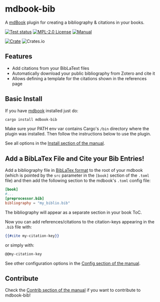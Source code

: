 # mdbook-bib

A [mdBook](https://github.com/rust-lang/mdBook) plugin for creating a bibliography & citations in your books.

[![Test status](https://github.com/puneetmatharu/mdbook-bib/actions/workflows/test.yml/badge.svg)](https://github.com/puneetmatharu/mdbook-bib/actions/workflows/test.yml)
[![MPL-2.0 License](https://img.shields.io/github/license/puneetmatharu/mdbook-bib)](https://github.com/puneetmatharu/mdbook-bib/blob/master/LICENSE)
[![Manual](https://img.shields.io/badge/book-master-blue.svg)](https://puneetmatharu.github.io/mdbook-bib/)

[![Crate](https://img.shields.io/crates/v/mdbook-bib.svg)](https://crates.io/crates/mdbook-bib)
![Crates.io](https://img.shields.io/crates/d/mdbook-bib?style=social&link=https://crates.io/crates/mdbook-bib)

## Features

- Add citations from your BibLaText files
- Automatically download your public bibliography from Zotero and cite it
- Allows defining a template for the citations shown in the references page

## Basic Install

If you have [mdbook](https://github.com/rust-lang/mdBook) installed just do:

```sh
cargo install mdbook-bib
```

Make sure your PATH env var contains Cargo's `/bin` directory where the plugin was installed. Then follow the instructions below to use the plugin.

See all options in the [Install section of the manual](https://puneetmatharu.github.io/mdbook-bib/install.html).

## Add a BibLaTex File and Cite your Bib Entries!

Add a bibliography file in [BibLaTex format](https://www.ctan.org/pkg/biblatex) to the root of your mdbook (which is pointed by the `src` parameter in the `[book]` section of the `.toml` file) and then add the following section to the mdbook's `.toml` config file:

```toml
[book]
#...
[preprocessor.bib]
bibliography = "my_biblio.bib"
```

The bibliography will appear as a separate section in your book ToC.

Now you can add references/citations to the citation-keys appearing in the `.bib` file with:

```handlebars
{{#cite my-citation-key}}
```
or simply with:

```handlebars
@@my-citation-key
```

See other configuration options in the [Config section of the manual](https://puneetmatharu.github.io/mdbook-bib/config.html).

## Contribute

Check the [Contrib section of the manual](https://puneetmatharu.github.io/mdbook-bib/contrib.html) if you want to contribute to mdbook-bib!
